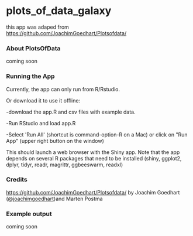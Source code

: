 # plots_of_data_galaxy

this app was adaped from https://github.com/JoachimGoedhart/Plotsofdata/

### About PlotsOfData

coming soon

### Running the App

Currently, the app can only run from R/Rstudio.

Or download it to use it offline:

-download the app.R and csv files with example data.

-Run RStudio and load app.R

-Select 'Run All' (shortcut is command-option-R on a Mac) or click on "Run App" (upper right button on the window)

This should launch a web browser with the Shiny app.
Note that the app depends on several R packages that need to be installed (shiny, ggplot2, dplyr, tidyr, readr, magrittr, ggbeeswarm, readxl)


### Credits


https://github.com/JoachimGoedhart/Plotsofdata/ by Joachim Goedhart ([@joachimgoedhart](https://twitter.com/joachimgoedhart))and Marten Postma


### Example output

coming soon
